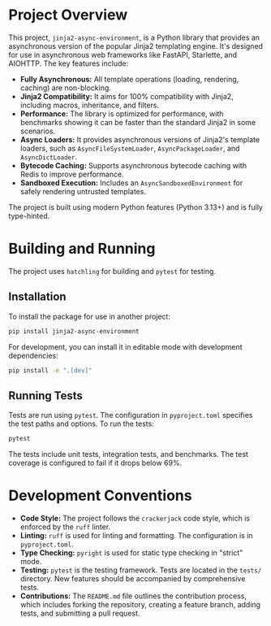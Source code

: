 # Project Overview

This project, `jinja2-async-environment`, is a Python library that provides an asynchronous version of the popular Jinja2 templating engine. It's designed for use in asynchronous web frameworks like FastAPI, Starlette, and AIOHTTP. The key features include:

*   **Fully Asynchronous:** All template operations (loading, rendering, caching) are non-blocking.
*   **Jinja2 Compatibility:** It aims for 100% compatibility with Jinja2, including macros, inheritance, and filters.
*   **Performance:** The library is optimized for performance, with benchmarks showing it can be faster than the standard Jinja2 in some scenarios.
*   **Async Loaders:** It provides asynchronous versions of Jinja2's template loaders, such as `AsyncFileSystemLoader`, `AsyncPackageLoader`, and `AsyncDictLoader`.
*   **Bytecode Caching:** Supports asynchronous bytecode caching with Redis to improve performance.
*   **Sandboxed Execution:** Includes an `AsyncSandboxedEnvironment` for safely rendering untrusted templates.

The project is built using modern Python features (Python 3.13+) and is fully type-hinted.

# Building and Running

The project uses `hatchling` for building and `pytest` for testing.

## Installation

To install the package for use in another project:

```bash
pip install jinja2-async-environment
```

For development, you can install it in editable mode with development dependencies:

```bash
pip install -e ".[dev]"
```

## Running Tests

Tests are run using `pytest`. The configuration in `pyproject.toml` specifies the test paths and options. To run the tests:

```bash
pytest
```

The tests include unit tests, integration tests, and benchmarks. The test coverage is configured to fail if it drops below 69%.

# Development Conventions

*   **Code Style:** The project follows the `crackerjack` code style, which is enforced by the `ruff` linter.
*   **Linting:** `ruff` is used for linting and formatting. The configuration is in `pyproject.toml`.
*   **Type Checking:** `pyright` is used for static type checking in "strict" mode.
*   **Testing:** `pytest` is the testing framework. Tests are located in the `tests/` directory. New features should be accompanied by comprehensive tests.
*   **Contributions:** The `README.md` file outlines the contribution process, which includes forking the repository, creating a feature branch, adding tests, and submitting a pull request.
